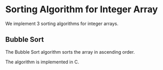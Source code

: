 # Sorting Algorithm for Integer Array
We implement 3 sorting algorithms for integer arrays.

## Bubble Sort

The Bubble Sort algorithm sorts the array in ascending order.

The algorithm is implemented in C.
